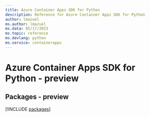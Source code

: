 ```yaml
---
title: Azure Container Apps SDK for Python
description: Reference for Azure Container Apps SDK for Python
author: lmazuel
ms.author: lmazuel
ms.data: 05/17/2023
ms.topic: reference
ms.devlang: python
ms.service: containerapps
---
```

# Azure Container Apps SDK for Python - preview
## Packages - preview
[!INCLUDE [packages](container-apps-index.md)]
